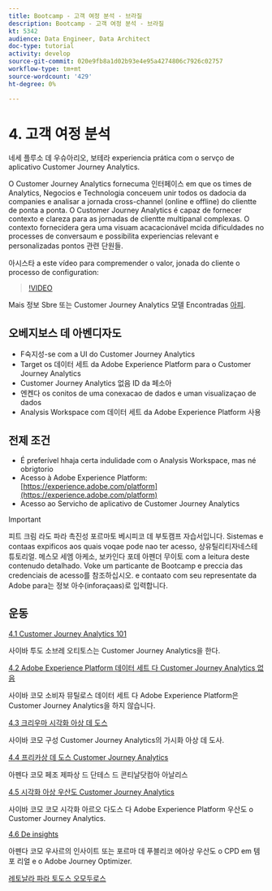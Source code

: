 ```yaml
---
title: Bootcamp - 고객 여정 분석 - 브라질
description: Bootcamp - 고객 여정 분석 - 브라질
kt: 5342
audience: Data Engineer, Data Architect
doc-type: tutorial
activity: develop
source-git-commit: 020e9fb8a1d02b93e4e95a4274806c7926c02757
workflow-type: tm+mt
source-wordcount: '429'
ht-degree: 0%

---
```


# 4. 고객 여정 분석

네세 플루소 데 우슈아리오, 보테라 experiencia prática com o servço de aplicativo Customer Journey Analytics.

O Customer Journey Analytics fornecuma 인터페이스 em que os times de Analytics, Negocios e Technologia conceuem unir todos os dadocia da companies e analisar a jornada cross-channel (online e offline) do clientte de ponta a ponta. O Customer Journey Analytics é capaz de fornecer contexto e clareza para as jornadas de clientte multipanal complexas. O contexto fornecidera gera uma visuam acacacionável mcida dificuldades no processes de conversaum e possibilita experiencias relevant e personalizadas pontos 관련 단원들.

아시스타 a este vídeo para compremender o valor, jonada do cliente o processo de configuration:

>[!VIDEO](https://video.tv.adobe.com/v/327188?quality=12&learn=on)

Mais 정보 Sbre 또는 Customer Journey Analytics 모델 Encontradas [아피](https://spark.adobe.com/page/t62eiRu9l6iWJ/).

## 오베지보스 데 아벤디자도

- F숙지성-se com a UI do Customer Journey Analytics
- Target os 데이터 세트 da Adobe Experience Platform para o Customer Journey Analytics
- Customer Journey Analytics 없음 ID da 페소아
- 엔켄다 os conitos de uma conexacao de dados e uman visualizaçao de dados
- Analysis Workspace com 데이터 세트 da Adobe Experience Platform 사용

## 전제 조건

- É preferível hhaja certa indulidade com o Analysis Workspace, mas né obrigtorio
- Acesso à Adobe Experience Platform: [https://experience.adobe.com/platform](https://experience.adobe.com/platform)
- Acesso ao Servicho de aplicativo de Customer Journey Analytics

>[!IMPORTANT]
>
>피트 크림 라도 파라 촉진성 포르마토 베시피코 데 부토캠프 자습서입니다. Sistemas e contaas expificos aos quais voqae pode nao ter acesso, 상유틸리티자네스테 튜토리얼. 메스모 세엠 아케소, 보카인다 포데 아펜더 무이토 com a leitura deste contenudo detalhado. Voke um particante de Bootcamp e preccia das credenciais de acesso를 참조하십시오. e contaato com seu representate da Adobe para는 정보 아수(inforaçaas)로 입력합니다.

## 운동

[4.1 Customer Journey Analytics 101](./ex1.md)

사이바 투도 소브레 오티토스는 Customer Journey Analytics을 한다.

[4.2 Adobe Experience Platform 데이터 세트 다 Customer Journey Analytics 없음](./ex2.md)

사이바 코모 소비자 뮤틸로스 데이터 세트 다 Adobe Experience Platform은 Customer Journey Analytics을 하지 않습니다.

[4.3 크리우마 시각화 아상 데 도스](./ex3.md)

사이바 코모 구성 Customer Journey Analytics의 가시화 아상 데 도사.

[4.4 프리카상 데 도스 Customer Journey Analytics](./ex4.md)

아펜다 코모 페조 제파상 드 단테스 드 콘티날닷컴아 아날리스

[4.5 시각화 아상 우산도 Customer Journey Analytics](./ex5.md)

사이바 코모 코모 시각화 아르오 다도스 다 Adobe Experience Platform 우산도 o Customer Journey Analytics.

[4.6 De insights](./ex6.md)

아펜다 코모 우사르의 인사이트 또는 포르마 데 푸블리코 에아상 우산도 o CPD em 템포 리얼 e o Adobe Journey Optimizer.

[레토날라 파라 토도스 오모두로스](../../overview.md)

